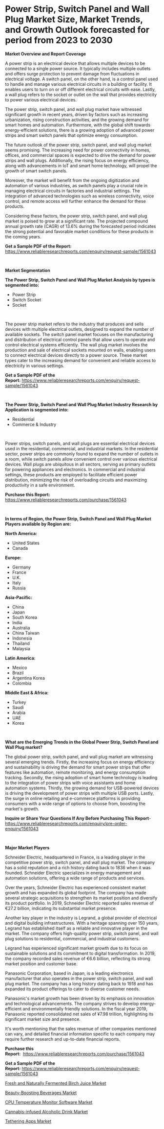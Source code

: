 <p><h1>Power Strip, Switch Panel and Wall Plug Market Size, Market Trends, and Growth Outlook forecasted for period from 2023 to 2030</h1></p><p><strong>Market Overview and Report Coverage</strong></p>
<p><p>A power strip is an electrical device that allows multiple devices to be connected to a single power source. It typically includes multiple outlets and offers surge protection to prevent damage from fluctuations in electrical voltage. A switch panel, on the other hand, is a control panel used to handle and manage various electrical circuits in a building or facility. It enables users to turn on or off different electrical circuits with ease. Lastly, a wall plug refers to the socket or outlet on the wall that provides electricity to power various electrical devices.</p><p>The power strip, switch panel, and wall plug market have witnessed significant growth in recent years, driven by factors such as increasing urbanization, rising construction activities, and the growing demand for smart homes and automation. Furthermore, with the global shift towards energy-efficient solutions, there is a growing adoption of advanced power strips and smart switch panels that optimize energy consumption.</p><p>The future outlook of the power strip, switch panel, and wall plug market seems promising. The increasing need for power connectivity in homes, offices, and commercial spaces is expected to drive the demand for power strips and wall plugs. Additionally, the rising focus on energy efficiency, along with advancements in IoT and smart home technology, will propel the growth of smart switch panels.</p><p>Moreover, the market will benefit from the ongoing digitization and automation of various industries, as switch panels play a crucial role in managing electrical circuits in factories and industrial settings. The integration of advanced technologies such as wireless connectivity, voice control, and remote access will further enhance the demand for these products.</p><p>Considering these factors, the power strip, switch panel, and wall plug market is poised to grow at a significant rate. The projected compound annual growth rate (CAGR) of 13.6% during the forecasted period indicates the strong potential and favorable market conditions for these products in the coming years.</p></p>
<p><strong>Get a Sample PDF of the Report:</strong> <a href="https://www.reliableresearchreports.com/enquiry/request-sample/1561043">https://www.reliableresearchreports.com/enquiry/request-sample/1561043</a></p>
<p>&nbsp;</p>
<p><strong>Market Segmentation</strong></p>
<p><strong>The Power Strip, Switch Panel and Wall Plug Market Analysis by types is segmented into:</strong></p>
<p><ul><li>Power Strip</li><li>Switch Socket</li><li>Socket</li></ul></p>
<p>&nbsp;</p>
<p><p>The power strip market refers to the industry that produces and sells devices with multiple electrical outlets, designed to expand the number of available sockets. The switch panel market focuses on the manufacturing and distribution of electrical control panels that allow users to operate and control electrical systems efficiently. The wall plug market involves the production and sale of electrical sockets mounted on walls, enabling users to connect electrical devices directly to a power source. These market types cater to the increasing demand for convenient and reliable access to electricity in various settings.</p></p>
<p><strong>Get a Sample PDF of the Report:</strong>&nbsp;<a href="https://www.reliableresearchreports.com/enquiry/request-sample/1561043">https://www.reliableresearchreports.com/enquiry/request-sample/1561043</a></p>
<p>&nbsp;</p>
<p><strong>The Power Strip, Switch Panel and Wall Plug Market Industry Research by Application is segmented into:</strong></p>
<p><ul><li>Residential</li><li>Commerce & Industry</li></ul></p>
<p>&nbsp;</p>
<p><p>Power strips, switch panels, and wall plugs are essential electrical devices used in the residential, commercial, and industrial markets. In the residential sector, power strips are commonly found to expand the number of outlets in a room, while switch panels allow convenient control over various electrical devices. Wall plugs are ubiquitous in all sectors, serving as primary outlets for powering appliances and electronics. In commercial and industrial settings, these products are employed to facilitate efficient power distribution, minimizing the risk of overloading circuits and maximizing productivity in a safe environment.</p></p>
<p><strong>Purchase this Report:</strong>&nbsp; <a href="https://www.reliableresearchreports.com/purchase/1561043">https://www.reliableresearchreports.com/purchase/1561043</a></p>
<p>&nbsp;</p>
<p><strong>In terms of Region, the Power Strip, Switch Panel and Wall Plug Market Players available by Region are:</strong></p>
<p>
    <p> <strong> North America: </strong>
        <ul>
            <li>United States</li>
            <li>Canada</li>
        </ul>
        </p> 
    <p> <strong> Europe: </strong>
        <ul>
            <li>Germany</li>
            <li>France</li>
            <li>U.K.</li>
            <li>Italy</li>
            <li>Russia</li>
        </ul>
        </p> 
    <p> <strong> Asia-Pacific: </strong>
        <ul>
            <li>China</li>
            <li>Japan</li>
            <li>South Korea</li>
            <li>India</li>
            <li>Australia</li>
            <li>China Taiwan</li>
            <li>Indonesia</li>
            <li>Thailand</li>
            <li>Malaysia</li>
        </ul>
        </p> 
    <p> <strong> Latin America: </strong>
        <ul>
            <li>Mexico</li>
            <li>Brazil</li>
            <li>Argentina Korea</li>
            <li>Colombia</li>
        </ul>
        </p> 
    <p> <strong> Middle East & Africa: </strong>
        <ul>
            <li>Turkey</li>
            <li>Saudi</li>
            <li>Arabia</li>
            <li>UAE</li>
            <li>Korea</li>
        </ul>
    </p>
    </p>
<p>&nbsp;</p>
<p><strong>What are the Emerging Trends in the Global Power Strip, Switch Panel and Wall Plug market?</strong></p>
<p><p>The global power strip, switch panel, and wall plug market are witnessing several emerging trends. Firstly, the increasing focus on energy efficiency and sustainability is driving the demand for smart power strips that offer features like automation, remote monitoring, and energy consumption tracking. Secondly, the rising adoption of smart home technology is leading to the integration of power strips with voice assistants and home automation systems. Thirdly, the growing demand for USB-powered devices is driving the development of power strips with multiple USB ports. Lastly, the surge in online retailing and e-commerce platforms is providing consumers with a wide range of options to choose from, boosting the market's growth.</p></p>
<p><strong>Inquire or Share Your Questions If Any Before Purchasing This Report</strong>- <a href="https://www.reliableresearchreports.com/enquiry/pre-order-enquiry/1561043">https://www.reliableresearchreports.com/enquiry/pre-order-enquiry/1561043</a></p>
<p>&nbsp;</p>
<p><strong>Major Market Players</strong></p>
<p><p>Schneider Electric, headquartered in France, is a leading player in the competitive power strip, switch panel, and wall plug market. The company has a solid reputation and a rich history dating back to 1836 when it was founded. Schneider Electric specializes in energy management and automation solutions, offering a wide range of products and services.</p><p>Over the years, Schneider Electric has experienced consistent market growth and has expanded its global footprint. The company has made several strategic acquisitions to strengthen its market position and diversify its product portfolio. In 2019, Schneider Electric reported sales revenue of €27.2 billion, indicating its substantial market presence.</p><p>Another key player in the industry is Legrand, a global provider of electrical and digital building infrastructures. With a heritage spanning over 150 years, Legrand has established itself as a reliable and innovative player in the market. The company offers high-quality power strip, switch panel, and wall plug solutions to residential, commercial, and industrial customers.</p><p>Legrand has experienced significant market growth due to its focus on sustainable solutions and its commitment to digital transformation. In 2019, the company recorded sales revenue of €6.6 billion, reflecting its strong market position and customer base.</p><p>Panasonic Corporation, based in Japan, is a leading electronics manufacturer that also operates in the power strip, switch panel, and wall plug market. The company has a long history dating back to 1918 and has expanded its product offerings to cater to diverse customer needs.</p><p>Panasonic's market growth has been driven by its emphasis on innovation and technological advancements. The company strives to develop energy-efficient and environmentally friendly solutions. In the fiscal year 2019, Panasonic reported consolidated net sales of ¥7.98 trillion, highlighting its significant market size and presence.</p><p>It's worth mentioning that the sales revenue of other companies mentioned can vary, and detailed financial information specific to each company may require further research and up-to-date financial reports.</p></p>
<p><strong>Purchase this Report:</strong>&nbsp;&nbsp;<a href="https://www.reliableresearchreports.com/purchase/1561043">https://www.reliableresearchreports.com/purchase/1561043</a></p>
<p></p>
<p><strong>Get a Sample PDF of the Report:</strong>&nbsp;<a href="https://www.reliableresearchreports.com/enquiry/request-sample/1561043">https://www.reliableresearchreports.com/enquiry/request-sample/1561043</a></p>
<p><p><a href="https://www.linkedin.com/pulse/fresh-naturally-fermented-birch-juice-market-size-share-global-fq15c/">Fresh and Naturally Fermented Birch Juice Market</a></p><p><a href="https://www.linkedin.com/pulse/beauty-boosting-beverages-market-research-report-unlocks-4lj4f/">Beauty-Boosting Beverages Market</a></p><p><a href="https://medium.com/@sylvanfahey/cpu-temperature-monitor-software-market-insights-into-market-cagr-market-trends-and-growth-c4c8001e244f">CPU Temperature Monitor Software Market</a></p><p><a href="https://www.linkedin.com/pulse/cannabis-infused-alcoholic-drink-market-size-share-amp-yombf/">Cannabis-infused Alcoholic Drink Market</a></p><p><a href="https://medium.com/@juliusadams1991/tethering-apps-market-the-key-to-successful-business-strategy-forecast-till-2030-7de37a5d3861">Tethering Apps Market</a></p></p>